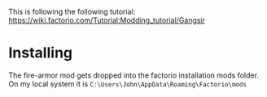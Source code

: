 
This is following the following tutorial: https://wiki.factorio.com/Tutorial:Modding_tutorial/Gangsir

# Installing
The fire-armor mod gets dropped into the factorio installation mods folder. 
On my local system it is `C:\Users\John\AppData\Roaming\Factorio\mods`
